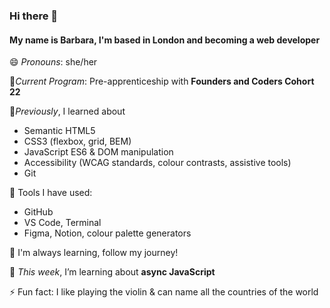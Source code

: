 ### Hi there 👋

#### My name is Barbara, I'm based in London and becoming a web developer

😄 *Pronouns*: she/her

🌱*Current Program*: Pre-apprenticeship with **Founders and Coders Cohort 22**

🌱*Previously*, I learned about 
  - Semantic HTML5
  - CSS3 (flexbox, grid, BEM) 
  - JavaScript ES6 & DOM manipulation
  - Accessibility (WCAG standards, colour contrasts, assistive tools)
  - Git
 
🌱 Tools I have used:
  - GitHub
  - VS Code, Terminal
  - Figma, Notion, colour palette generators

🌱 I'm always learning, follow my journey!

🌱 *This week*, I’m learning about **async JavaScript**

⚡ Fun fact: I like playing the violin & can name all the countries of the world

<!--
**0bubbles0/0bubbles0** is a ✨ _special_ ✨ repository because its `README.md` (this file) appears on your GitHub profile.

Here are some ideas to get you started:

- 🔭 I’m currently working on ...
- 🌱 I’m currently learning ...
- 👯 I’m looking to collaborate on ...
- 🤔 I’m looking for help with ...
- 💬 Ask me about ...
- 📫 How to reach me: ...

- ⚡ Fun fact: ...
-->
